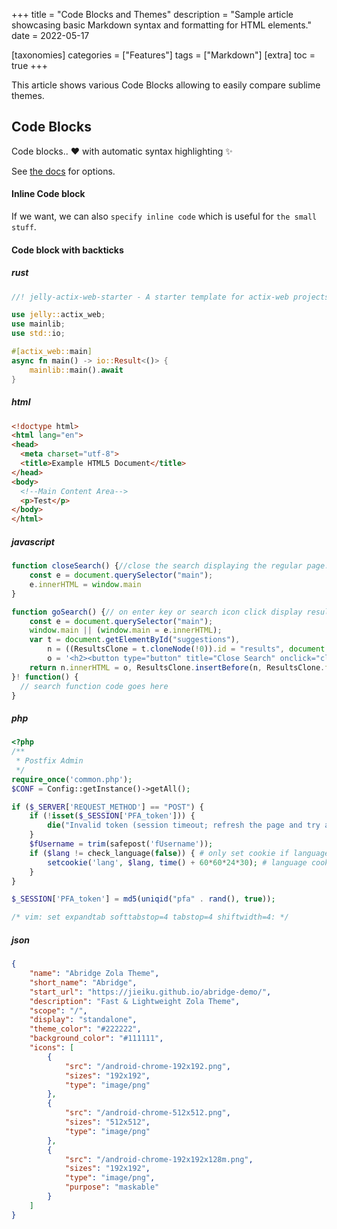 +++
title = "Code Blocks and Themes"
description = "Sample article showcasing basic Markdown syntax and formatting for HTML elements."
date = 2022-05-17

[taxonomies]
categories = ["Features"]
tags = ["Markdown"]
[extra]
toc = true
+++

This article shows various Code Blocks allowing to easily compare sublime themes.
<!-- more -->
## Code Blocks

Code blocks.. ❤️ with automatic syntax highlighting ✨‍

See [the docs](https://www.getzola.org/documentation/content/syntax-highlighting/) for options.

#### Inline Code block

If we want, we can also `specify inline code` which is useful for `the small stuff`.

#### Code block with backticks

##### rust
```rust
//! jelly-actix-web-starter - A starter template for actix-web projects that feels very Django-esque. Avoid the boring stuff and move faster.

use jelly::actix_web;
use mainlib;
use std::io;

#[actix_web::main]
async fn main() -> io::Result<()> {
    mainlib::main().await
}
```

##### html
```html
<!doctype html>
<html lang="en">
<head>
  <meta charset="utf-8">
  <title>Example HTML5 Document</title>
</head>
<body>
  <!--Main Content Area-->
  <p>Test</p>
</body>
</html>
```

##### javascript
```javascript
function closeSearch() {//close the search displaying the regular page.
    const e = document.querySelector("main");
    e.innerHTML = window.main
}

function goSearch() {// on enter key or search icon click display results to the page.
    const e = document.querySelector("main");
    window.main || (window.main = e.innerHTML);
    var t = document.getElementById("suggestions"),
        n = ((ResultsClone = t.cloneNode(!0)).id = "results", document.createElement("div")),
        o = '<h2><button type="button" title="Close Search" onclick="closeSearch()"><i class="svgs x"></i></button> Results For: '.concat(document.getElementById("userinput").value, "</h2>");
    return n.innerHTML = o, ResultsClone.insertBefore(n, ResultsClone.firstChild), e.innerHTML = ResultsClone.outerHTML, t.innerHTML = "", document.getElementById("userinput").value = "", !1
}! function() {
  // search function code goes here
}
```

##### php
```php
<?php
/**
 * Postfix Admin
 */
require_once('common.php');
$CONF = Config::getInstance()->getAll();

if ($_SERVER['REQUEST_METHOD'] == "POST") {
    if (!isset($_SESSION['PFA_token'])) {
        die("Invalid token (session timeout; refresh the page and try again?)");
    }
    $fUsername = trim(safepost('fUsername'));
    if ($lang != check_language(false)) { # only set cookie if language selection was changed
        setcookie('lang', $lang, time() + 60*60*24*30); # language cookie, lifetime 30 days
    }
}

$_SESSION['PFA_token'] = md5(uniqid("pfa" . rand(), true));

/* vim: set expandtab softtabstop=4 tabstop=4 shiftwidth=4: */
```


##### json
```json
{
    "name": "Abridge Zola Theme",
    "short_name": "Abridge",
    "start_url": "https://jieiku.github.io/abridge-demo/",
    "description": "Fast & Lightweight Zola Theme",
    "scope": "/",
    "display": "standalone",
    "theme_color": "#222222",
    "background_color": "#111111",
    "icons": [
        {
            "src": "/android-chrome-192x192.png",
            "sizes": "192x192",
            "type": "image/png"
        },
        {
            "src": "/android-chrome-512x512.png",
            "sizes": "512x512",
            "type": "image/png"
        },
        {
            "src": "/android-chrome-192x192x128m.png",
            "sizes": "192x192",
            "type": "image/png",
            "purpose": "maskable"
        }
    ]
}
```


